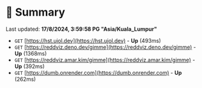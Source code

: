# 📖 Summary
Last updated: **17/8/2024, 3:59:58 PG "Asia/Kuala_Lumpur"**

- `GET` [https://hst.ujol.dev](https://hst.ujol.dev) - **Up** (493ms)
- `GET` [https://reddviz.deno.dev/gimme](https://reddviz.deno.dev/gimme) - **Up** (1368ms)
- `GET` [https://reddviz.amar.kim/gimme](https://reddviz.amar.kim/gimme) - **Up** (392ms)
- `GET` [https://dumb.onrender.com](https://dumb.onrender.com) - **Up** (262ms)

